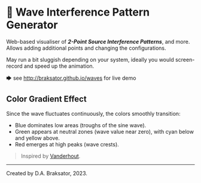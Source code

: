 # 🌊 Wave Interference Pattern Generator

Web-based visualiser of ***2-Point Source Interference Patterns***, and more.  Allows adding additional points and changing the configurations.

May run a bit sluggish depending on your system, ideally you would screen-record and speed up the animation.

🡆 see http://braksator.github.io/waves for live demo


## Color Gradient Effect
Since the wave fluctuates continuously, the colors smoothly transition:

- Blue dominates low areas (troughs of the sine wave).
- Green appears at neutral zones (wave value near zero), with cyan below and yellow above.
- Red emerges at high peaks (wave crests).

> Inspired by [Vanderhout](https://www.youtube.com/watch?v=sXlYmLQdJU4).

*************************************
Created by D.A. Braksator, 2023.
